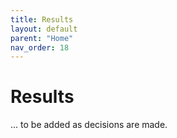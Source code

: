 ```yaml
---
title: Results
layout: default
parent: "Home"
nav_order: 18
---
```


# Results

... to be added as decisions are made.
